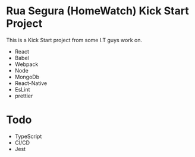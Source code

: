 # Rua Segura (HomeWatch)  Kick Start Project

This is a Kick Start project from some I.T guys work on.

- React 
- Babel 
- Webpack   
- Node 
- MongoDb
- React-Native
- EsLint
- prettier 


# Todo
- TypeScript
- CI/CD
- Jest
